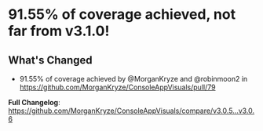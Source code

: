# 91.55% of coverage achieved, not far from v3.1.0!

## What's Changed

* 91.55% of coverage achieved by @MorganKryze and @robinmoon2 in https://github.com/MorganKryze/ConsoleAppVisuals/pull/79


**Full Changelog**: https://github.com/MorganKryze/ConsoleAppVisuals/compare/v3.0.5...v3.0.6